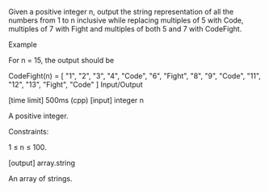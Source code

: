 Given a positive integer n, output the string representation of all the numbers from 1 to n inclusive while replacing multiples of 5 with Code, multiples of 7 with Fight and multiples of both 5 and 7 with CodeFight.

Example

For n = 15, the output should be

CodeFight(n) = 
[
    "1",
    "2",
    "3",
    "4",
    "Code",
    "6",
    "Fight",
    "8",
    "9",
    "Code",
    "11",
    "12",
    "13",
    "Fight",
    "Code"
]
Input/Output

[time limit] 500ms (cpp)
[input] integer n

A positive integer.

Constraints:

1 ≤ n ≤ 100.

[output] array.string

An array of strings.
